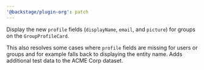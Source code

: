 ```yaml
---
'@backstage/plugin-org': patch
---
```


Display the new `profile` fields (`displayName`, `email`, and `picture`) for
groups on the `GroupProfileCard`.

This also resolves some cases where `profile` fields are missing for users or
groups and for example falls back to displaying the entity name. Adds additional test data to the ACME Corp dataset.
